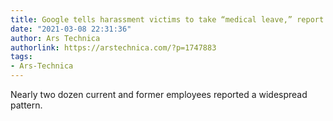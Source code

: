 ```yaml
---
title: Google tells harassment victims to take “medical leave,” report finds
date: "2021-03-08 22:31:36"
author: Ars Technica
authorlink: https://arstechnica.com/?p=1747883
tags:
- Ars-Technica
---
```

Nearly two dozen current and former employees reported a widespread pattern.